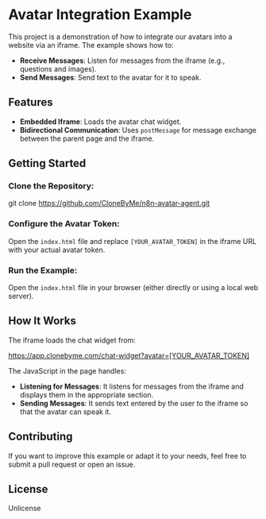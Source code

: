 # Avatar Integration Example

This project is a demonstration of how to integrate our avatars into a website via an iframe. The example shows how to:

- **Receive Messages**: Listen for messages from the iframe (e.g., questions and images).
- **Send Messages**: Send text to the avatar for it to speak.

## Features

- **Embedded Iframe**: Loads the avatar chat widget.
- **Bidirectional Communication**: Uses `postMessage` for message exchange between the parent page and the iframe.

## Getting Started

### Clone the Repository:

git clone https://github.com/CloneByMe/n8n-avatar-agent.git

### Configure the Avatar Token:

Open the `index.html` file and replace `[YOUR_AVATAR_TOKEN]` in the iframe URL with your actual avatar token.

### Run the Example:

Open the `index.html` file in your browser (either directly or using a local web server).

## How It Works

The iframe loads the chat widget from:

https://app.clonebyme.com/chat-widget?avatar=[YOUR_AVATAR_TOKEN]

The JavaScript in the page handles:

- **Listening for Messages**: It listens for messages from the iframe and displays them in the appropriate section.
- **Sending Messages**: It sends text entered by the user to the iframe so that the avatar can speak it.

## Contributing

If you want to improve this example or adapt it to your needs, feel free to submit a pull request or open an issue.

## License

Unlicense
